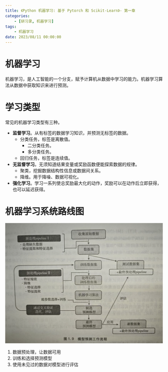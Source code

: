 ```yaml
---
title: 《Python 机器学习: 基于 Pytorch 和 Scikit-Learn》- 第一章
categories: 
    - [研习录, 机器学习]
tags:
    - 机器学习
date: 2023/08/11 00:00:00
---
```


# 机器学习

机器学习，是人工智能的一个分支，赋予计算机从数据中学习的能力。机器学习算法从数据中获取知识来进行预测。

# 学习类型

常见的机器学习类型有三种。

- **监督学习**。从有标签的数据学习知识，并预测无标签的数据。
  - 分类任务，标签是离散值。
    - 二分类任务。
    - 多分类任务。
  - 回归任务，标签是连续值。
- **无监督学习**。无须知道结果变量或奖励函数便能探索数据的规律。
  - 聚类，挖掘数据结构性信息或数据间关系。
  - 降维。用于降噪、数据可视化。
- **强化学习**。学习一系列使总奖励最大化的动作，奖励可以在动作后立即获得，也可以延迟获得。

# 机器学习系统路线图

![image-20241028192141774](chapter01/image-20241028192141774.png)

1. 数据预处理，让数据可用
2. 训练和选择预测模型
3. 使用未见过的数据对模型进行评估


